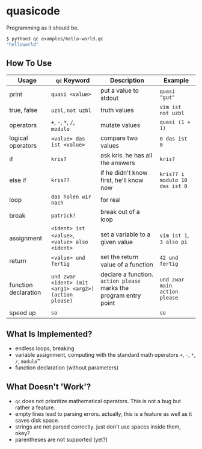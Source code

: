 # quasicode

Programming as it should be.

``` bash
$ python3 qc examples/hello-world.qc
"helloworld"
```

## How To Use

Usage | `qc` Keyword | Description | Example
---|---|---|---
print | `quasi <value>` | put a value to stdout | `quasi "gut"`
true, false | `uzbl`, `not uzbl` | truth values | `vim ist not uzbl`
operators | `+`, `-`, `*`, `/`, `modulo` | mutate values | `quasi (1 + 1)`
logical operators | `<value> das ist <value>` | compare two values | `0 das ist 0`
if | `kris?` | ask kris. he has all the answers | `kris?`
else if | `kris??` | if he didn't know first, he'll know now | `kris?? i modulo 10 das ist 0`
loop | `das holen wir nach` | for real |
break | `patrick!` | break out of a loop |
assignment | `<ident> ist <value>`, `<value> also <ident>` | set a variable to a given value | `vim ist 1`, `3 also pi`
return | `<value> und fertig` | set the return value of a function | `42 und fertig`
function declaration | `und zwar <ident> (mit <arg1> <arg2>) (action please)` | declare a function. `action please` marks the program entry point | `und zwar main action please`
speed up | `so` |  | `so`

## What Is Implemented?

- endless loops, breaking
- variable assignment, computing with the standard math operators `+`, `-`, `*`, `/`, `modulo`™
- function declaration (without parameters)

## What Doesn't 'Work'?

- `qc` does not prioritize mathematical operators. This is not a bug but rather a feature.
- empty lines lead to parsing errors. actually, this is a feature as well as it saves disk space.
- strings are not parsed correctly. just don't use spaces inside them, okey?
- parentheses are not supported (yet?)

